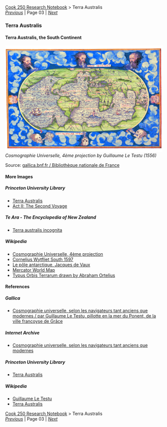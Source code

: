[Cook 250 Research Notebook](../) > Terra Australis  
*[Previous](../p02-maui/)* | Page 03 | *[Next](../p04-zealandia/)*
### Terra Australis

#### Terra Australis, the South Continent

![Cosmographie Universelle, 4ème projection](pictures/148x100-WxHmm-le-testu-cosmographie-universelle-4th-projection.jpg)
*Cosmographie Universelle, 4ème projection by Guillaume Le Testu (1556)*

Source: [gallica.bnf.fr / Bibliothèque nationale de France](https://gallica.bnf.fr/ark:/12148/btv1b8447838j/f18.item)

#### More Images

##### Princeton University Library

* [Terra Australis](https://lib-dbserver.princeton.edu/visual_materials/maps/websites/pacific/pacific-ocean/terra-australis.html)
* [Act II: The Second Voyage](https://lib-dbserver.princeton.edu/visual_materials/maps/websites/pacific/cook2/cook2.html)

##### Te Ara - The Encyclopedia of New Zealand

* [Terra australis incognita](https://teara.govt.nz/en/zoomify/1403/terra-australis-incognita)

##### Wikipedia

* [Cosmographie Universelle, 4ème projection](https://en.wikipedia.org/wiki/File:Le_Testu_1556_4th_projection.jpg)
* [Cornelius Wytfliet South 1597](https://en.wikipedia.org/wiki/File:Cornelius_Wytfliet_South_1597.jpg)
* [Le pôle antarctique, Jacques de Vaux](https://en.wikipedia.org/wiki/File:Map-533.jpg)
* [Mercator World Map](https://en.wikipedia.org/wiki/File:Mercator_World_Map.jpg)
* [Typus Orbis Terrarum drawn by Abraham Ortelius](https://en.wikipedia.org/wiki/File:Typus_Orbis_Terrarum_drawn_by_Abraham_Ortelius.jpg)

#### References

##### Gallica

* [Cosmographie universelle, selon les navigateurs tant anciens que modernes / par Guillaume Le Testu, pillotte en la mer du Ponent, de la ville francoyse de Grâce](https://gallica.bnf.fr/ark:/12148/btv1b8447838j.r=Cosmographie%20Universelle?rk=21459;2)

##### Internet Archive

* [Cosmographie universelle, selon les navigateurs tant anciens que modernes](https://archive.org/details/LeTestu1555Bnf42467457f/page/n1)

##### Princeton University Library

* [Terra Australis](https://lib-dbserver.princeton.edu/visual_materials/maps/websites/pacific/pacific-ocean/terra-australis.html)

##### Wikipedia

* [Guillaume Le Testu](https://en.wikipedia.org/wiki/Guillaume_Le_Testu)
* [Terra Australis](https://en.wikipedia.org/wiki/Terra_Australis)

[Cook 250 Research Notebook](../) > Terra Australis  
*[Previous](../p02-maui/)* | Page 03 | *[Next](../p04-zealandia/)*
